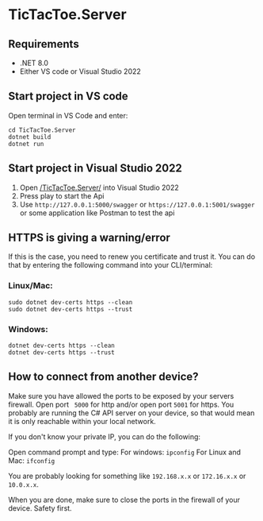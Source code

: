 # TicTacToe.Server

## Requirements

- .NET 8.0
- Either VS code or Visual Studio 2022

## Start project in VS code

Open terminal in VS Code and enter:

```
cd TicTacToe.Server
dotnet build
dotnet run
```

## Start project in Visual Studio 2022
1. Open [/TicTacToe.Server/](TicTacToe.Server) into Visual Studio 2022
2. Press play to start the Api
3. Use `http://127.0.0.1:5000/swagger` or `https://127.0.0.1:5001/swagger` or some application like Postman to test the api

## HTTPS is giving a warning/error

If this is the case, you need to renew you certificate and trust it. You can do that by entering the following command into your CLI/terminal:

### Linux/Mac:

```
sudo dotnet dev-certs https --clean
sudo dotnet dev-certs https --trust
```

### Windows:

```
dotnet dev-certs https --clean
dotnet dev-certs https --trust
```

## How to connect from another device?

Make sure you have allowed the ports to be exposed by your servers firewall. Open port ` 5000` for http and/or open port `5001` for https. You probably are running the C# API server on your device, so that would mean it is only reachable within your local network.

If you don't know your private IP, you can do the following:

Open command prompt and type:
For windows: `ipconfig`
For Linux and Mac: `ifconfig`

You are probably looking for something like `192.168.x.x` or `172.16.x.x` or `10.0.x.x`.

When you are done, make sure to close the ports in the firewall of your device. Safety first.
